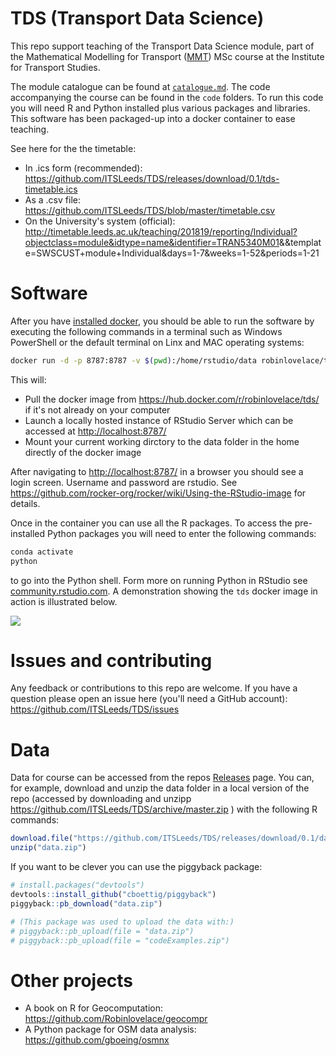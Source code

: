 
<!-- README.md is generated from README.Rmd. Please edit that file -->
TDS (Transport Data Science)
============================

This repo support teaching of the Transport Data Science module, part of the Mathematical Modelling for Transport ([MMT](http://www.its.leeds.ac.uk/courses/masters/msc-mathematical-modelling-transport/)) MSc course at the Institute for Transport Studies.

The module catalogue can be found at [`catalogue.md`](https://github.com/ITSLeeds/TDS/blob/master/catalogue.md). The code accompanying the course can be found in the `code` folders. To run this code you will need R and Python installed plus various packages and libraries. This software has been packaged-up into a docker container to ease teaching.

See here for the the timetable:

-   In .ics form (recommended): <https://github.com/ITSLeeds/TDS/releases/download/0.1/tds-timetable.ics>
-   As a .csv file: <https://github.com/ITSLeeds/TDS/blob/master/timetable.csv>
-   On the University's system (official): <http://timetable.leeds.ac.uk/teaching/201819/reporting/Individual?objectclass=module&idtype=name&identifier=TRAN5340M01>&&template=SWSCUST+module+Individual&days=1-7&weeks=1-52&periods=1-21

Software
========

After you have [installed docker](https://docs.docker.com/install/), you should be able to run the software by executing the following commands in a terminal such as Windows PowerShell or the default terminal on Linx and MAC operating systems:

``` bash
docker run -d -p 8787:8787 -v $(pwd):/home/rstudio/data robinlovelace/tds  
```

This will:

-   Pull the docker image from <https://hub.docker.com/r/robinlovelace/tds/> if it's not already on your computer
-   Launch a locally hosted instance of RStudio Server which can be accessed at <http://localhost:8787/>
-   Mount your current working dirctory to the data folder in the home directly of the docker image

After navigating to <http://localhost:8787/> in a browser you should see a login screen. Username and password are rstudio. See <https://github.com/rocker-org/rocker/wiki/Using-the-RStudio-image> for details.

Once in the container you can use all the R packages. To access the pre-installed Python packages you will need to enter the following commands:

``` bash
conda activate
python
```

to go into the Python shell. Form more on running Python in RStudio see [community.rstudio.com](https://community.rstudio.com/t/r-python-in-ide/279). A demonstration showing the `tds` docker image in action is illustrated below.

![](https://user-images.githubusercontent.com/1825120/43570979-a41791c2-9633-11e8-9edd-f3e11bc884c1.gif)

Issues and contributing
=======================

Any feedback or contributions to this repo are welcome. If you have a question please open an issue here (you'll need a GitHub account): <https://github.com/ITSLeeds/TDS/issues>

Data
====

Data for course can be accessed from the repos [Releases](https://github.com/ITSLeeds/TDS/releases) page. You can, for example, download and unzip the data folder in a local version of the repo (accessed by downloading and unzipp <https://github.com/ITSLeeds/TDS/archive/master.zip> ) with the following R commands:

``` r
download.file("https://github.com/ITSLeeds/TDS/releases/download/0.1/data.zip", destfile = "data.zip")
unzip("data.zip")
```

If you want to be clever you can use the piggyback package:

``` r
# install.packages("devtools")
devtools::install_github("cboettig/piggyback")
piggyback::pb_download("data.zip")

# (This package was used to upload the data with:)
# piggyback::pb_upload(file = "data.zip")
# piggyback::pb_upload(file = "codeExamples.zip")
```

Other projects
==============

-   A book on R for Geocomputation: <https://github.com/Robinlovelace/geocompr>
-   A Python package for OSM data analysis: <https://github.com/gboeing/osmnx>
